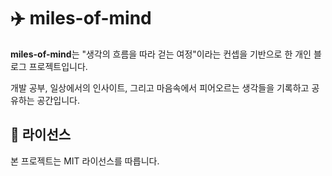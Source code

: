 # ✈️ miles-of-mind

**miles-of-mind**는 "생각의 흐름을 따라 걷는 여정"이라는 컨셉을 기반으로 한 개인 블로그 프로젝트입니다.  

개발 공부, 일상에서의 인사이트, 그리고 마음속에서 피어오르는 생각들을 기록하고 공유하는 공간입니다.

## 📜 라이선스

본 프로젝트는 MIT 라이선스를 따릅니다.